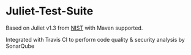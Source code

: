 # Juliet-Test-Suite
Based on Juliet v1.3 from [NIST](https://samate.nist.gov/SRD/testsuite.php) with Maven supported.

Integrated with Travis CI to perform code quality & security analysis by SonarQube
